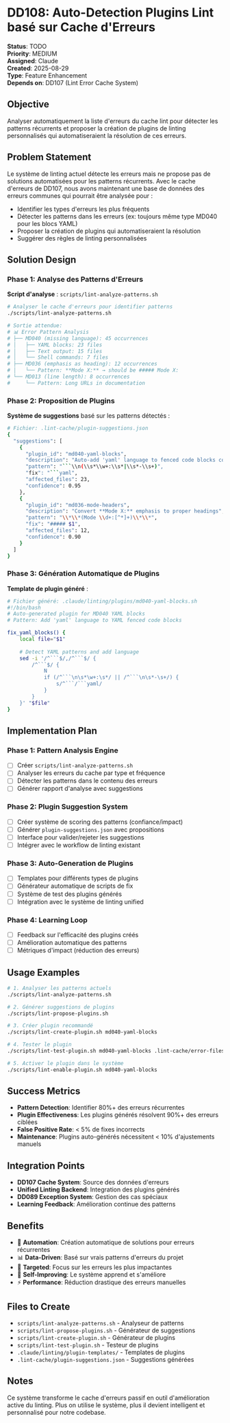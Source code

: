 # DD108: Auto-Detection Plugins Lint basé sur Cache d'Erreurs

**Status**: TODO  
**Priority**: MEDIUM  
**Assigned**: Claude  
**Created**: 2025-08-29  
**Type**: Feature Enhancement  
**Depends on**: DD107 (Lint Error Cache System)

## Objective

Analyser automatiquement la liste d'erreurs du cache lint pour détecter les patterns récurrents et proposer la création de plugins de linting personnalisés qui automatiseraient la résolution de ces erreurs.

## Problem Statement

Le système de linting actuel détecte les erreurs mais ne propose pas de solutions automatisées pour les patterns récurrents. Avec le cache d'erreurs de DD107, nous avons maintenant une base de données des erreurs communes qui pourrait être analysée pour :

- Identifier les types d'erreurs les plus fréquents
- Détecter les patterns dans les erreurs (ex: toujours même type MD040 pour les blocs YAML)
- Proposer la création de plugins qui automatiseraient la résolution
- Suggérer des règles de linting personnalisées

## Solution Design

### Phase 1: Analyse des Patterns d'Erreurs

**Script d'analyse** : `scripts/lint-analyze-patterns.sh`
```bash
# Analyser le cache d'erreurs pour identifier patterns
./scripts/lint-analyze-patterns.sh

# Sortie attendue:
# 📊 Error Pattern Analysis
# ├── MD040 (missing language): 45 occurrences
# │   ├── YAML blocks: 23 files 
# │   ├── Text output: 15 files
# │   └── Shell commands: 7 files
# ├── MD036 (emphasis as heading): 12 occurrences
# │   └── Pattern: **Mode X:** → should be ##### Mode X:
# └── MD013 (line length): 8 occurrences
#     └── Pattern: Long URLs in documentation
```

### Phase 2: Proposition de Plugins

**Système de suggestions** basé sur les patterns détectés :

```bash
# Fichier: .lint-cache/plugin-suggestions.json
{
  "suggestions": [
    {
      "plugin_id": "md040-yaml-blocks",
      "description": "Auto-add 'yaml' language to fenced code blocks containing YAML",
      "pattern": "```\\n(\\s*\\w+:\\s*|\\s*-\\s+)",
      "fix": "```yaml",
      "affected_files": 23,
      "confidence": 0.95
    },
    {
      "plugin_id": "md036-mode-headers", 
      "description": "Convert **Mode X:** emphasis to proper headings",
      "pattern": "\\*\\*(Mode \\d+:[^*]+)\\*\\*",
      "fix": "##### $1",
      "affected_files": 12,
      "confidence": 0.90
    }
  ]
}
```

### Phase 3: Génération Automatique de Plugins

**Template de plugin généré** :
```bash
# Fichier généré: .claude/linting/plugins/md040-yaml-blocks.sh
#!/bin/bash
# Auto-generated plugin for MD040 YAML blocks
# Pattern: Add 'yaml' language to YAML fenced code blocks

fix_yaml_blocks() {
    local file="$1"
    
    # Detect YAML patterns and add language
    sed -i '/^```$/,/^```$/ {
        /^```$/ {
            N
        	if (/^```\n\s*\w+:\s*/ || /^```\n\s*-\s+/) {
            	s/^```/```yaml/
            }
        }
    }' "$file"
}
```

## Implementation Plan

### Phase 1: Pattern Analysis Engine
- [ ] Créer `scripts/lint-analyze-patterns.sh`
- [ ] Analyser les erreurs du cache par type et fréquence
- [ ] Détecter les patterns dans le contenu des erreurs
- [ ] Générer rapport d'analyse avec suggestions

### Phase 2: Plugin Suggestion System
- [ ] Créer système de scoring des patterns (confiance/impact)
- [ ] Générer `plugin-suggestions.json` avec propositions
- [ ] Interface pour valider/rejeter les suggestions
- [ ] Intégrer avec le workflow de linting existant

### Phase 3: Auto-Generation de Plugins
- [ ] Templates pour différents types de plugins
- [ ] Générateur automatique de scripts de fix
- [ ] Système de test des plugins générés
- [ ] Intégration avec le système de linting unified

### Phase 4: Learning Loop
- [ ] Feedback sur l'efficacité des plugins créés
- [ ] Amélioration automatique des patterns
- [ ] Métriques d'impact (réduction des erreurs)

## Usage Examples

```bash
# 1. Analyser les patterns actuels
./scripts/lint-analyze-patterns.sh

# 2. Générer suggestions de plugins
./scripts/lint-propose-plugins.sh

# 3. Créer plugin recommandé  
./scripts/lint-create-plugin.sh md040-yaml-blocks

# 4. Tester le plugin
./scripts/lint-test-plugin.sh md040-yaml-blocks .lint-cache/error-files.txt

# 5. Activer le plugin dans le système
./scripts/lint-enable-plugin.sh md040-yaml-blocks
```

## Success Metrics

- **Pattern Detection**: Identifier 80%+ des erreurs récurrentes
- **Plugin Effectiveness**: Les plugins générés résolvent 90%+ des erreurs ciblées  
- **False Positive Rate**: < 5% de fixes incorrects
- **Maintenance**: Plugins auto-générés nécessitent < 10% d'ajustements manuels

## Integration Points

- **DD107 Cache System**: Source des données d'erreurs
- **Unified Linting Backend**: Integration des plugins générés
- **DD089 Exception System**: Gestion des cas spéciaux
- **Learning Feedback**: Amélioration continue des patterns

## Benefits

- 🤖 **Automation**: Création automatique de solutions pour erreurs récurrentes
- 📊 **Data-Driven**: Basé sur vrais patterns d'erreurs du projet
- 🎯 **Targeted**: Focus sur les erreurs les plus impactantes
- 🔄 **Self-Improving**: Le système apprend et s'améliore
- ⚡ **Performance**: Réduction drastique des erreurs manuelles

## Files to Create

- `scripts/lint-analyze-patterns.sh` - Analyseur de patterns
- `scripts/lint-propose-plugins.sh` - Générateur de suggestions  
- `scripts/lint-create-plugin.sh` - Générateur de plugins
- `scripts/lint-test-plugin.sh` - Testeur de plugins
- `.claude/linting/plugin-templates/` - Templates de plugins
- `.lint-cache/plugin-suggestions.json` - Suggestions générées

## Notes

Ce système transforme le cache d'erreurs passif en outil d'amélioration active du linting. Plus on utilise le système, plus il devient intelligent et personnalisé pour notre codebase.